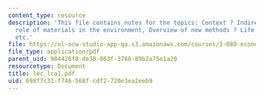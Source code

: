 ```yaml
---
content_type: resource
description: 'This file contains notes for the topics: Context ? Indirect Costs, The
  role of materials in the environment, Overview of new methods ? Life Cycle Assessment
  etc.'
file: https://ol-ocw-studio-app-qa.s3.amazonaws.com/courses/3-080-economic-environmental-issues-in-materials-selection-fall-2005/698f7c31f746568fcdf2720e3ea2eeb9_lec_lca1.pdf
file_type: application/pdf
parent_uid: 984426f8-de30-863f-3760-89b2a75e1a20
resourcetype: Document
title: lec_lca1.pdf
uid: 698f7c31-f746-568f-cdf2-720e3ea2eeb9
---
```

